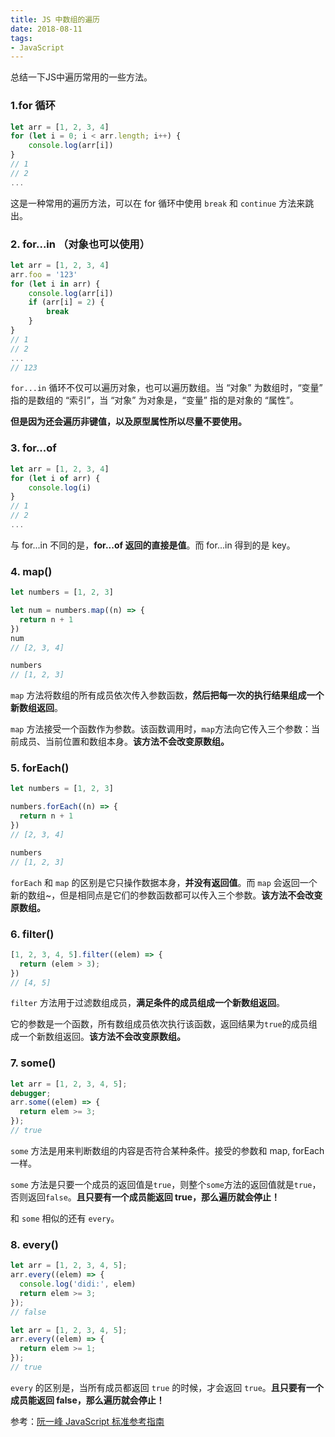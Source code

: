 ```yaml
---
title: JS 中数组的遍历
date: 2018-08-11
tags:
- JavaScript
---
```


总结一下JS中遍历常用的一些方法。<!-- more -->

### 1.for 循环

```js
let arr = [1, 2, 3, 4]
for (let i = 0; i < arr.length; i++) {
    console.log(arr[i])
}
// 1
// 2
...
```

这是一种常用的遍历方法，可以在 for 循环中使用 `break` 和 `continue` 方法来跳出。



### 2. for...in （对象也可以使用）

```js
let arr = [1, 2, 3, 4]
arr.foo = '123'
for (let i in arr) {
    console.log(arr[i])
    if (arr[i] = 2) {
        break
    }
}
// 1
// 2
...
// 123
```

`for...in` 循环不仅可以遍历对象，也可以遍历数组。当 “对象” 为数组时，“变量” 指的是数组的 “索引”，当 “对象” 为对象是，“变量” 指的是对象的 “属性”。

**但是因为还会遍历非键值，以及原型属性所以尽量不要使用。**



### 3. for...of

```js
let arr = [1, 2, 3, 4]
for (let i of arr) {
    console.log(i)
}
// 1
// 2
...
```

与 for...in 不同的是，**for...of 返回的直接是值**。而 for...in 得到的是 key。



### 4. map() 

```js
let numbers = [1, 2, 3]

let num = numbers.map((n) => {
  return n + 1
})
num
// [2, 3, 4]

numbers
// [1, 2, 3]
```

`map` 方法将数组的所有成员依次传入参数函数，**然后把每一次的执行结果组成一个新数组返回**。

`map` 方法接受一个函数作为参数。该函数调用时，`map`方法向它传入三个参数：当前成员、当前位置和数组本身。**该方法不会改变原数组。**



### 5. forEach()

```js
let numbers = [1, 2, 3]

numbers.forEach((n) => {
  return n + 1
})
// [2, 3, 4]

numbers
// [1, 2, 3]
```

 `forEach` 和 `map` 的区别是它只操作数据本身，**并没有返回值**。而 `map` 会返回一个新的数组~，但是相同点是它们的参数函数都可以传入三个参数。**该方法不会改变原数组。**



### 6. filter()

```js
[1, 2, 3, 4, 5].filter((elem) => {
  return (elem > 3);
})
// [4, 5]
```

`filter` 方法用于过滤数组成员，**满足条件的成员组成一个新数组返回**。

它的参数是一个函数，所有数组成员依次执行该函数，返回结果为`true`的成员组成一个新数组返回。**该方法不会改变原数组。**



### 7. some()

```js
let arr = [1, 2, 3, 4, 5];
debugger;
arr.some((elem) => {
  return elem >= 3;
});
// true
```

`some` 方法是用来判断数组的内容是否符合某种条件。接受的参数和 map, forEach 一样。

`some` 方法是只要一个成员的返回值是`true`，则整个`some`方法的返回值就是`true`，否则返回`false`。**且只要有一个成员能返回 true，那么遍历就会停止！**

和 `some` 相似的还有 `every`。



### 8. every()

```js
let arr = [1, 2, 3, 4, 5];
arr.every((elem) => {
  console.log('didi:', elem)
  return elem >= 3;
});
// false

let arr = [1, 2, 3, 4, 5];
arr.every((elem) => {
  return elem >= 1;
});
// true
```

`every` 的区别是，当所有成员都返回 `true` 的时候，才会返回 `true`。**且只要有一个成员能返回 false，那么遍历就会停止！**



参考：[阮一峰 JavaScript 标准参考指南](http://javascript.ruanyifeng.com/stdlib/array.html#toc13)

